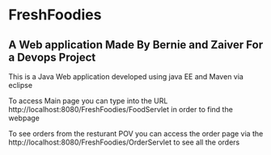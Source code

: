 # FreshFoodies
## A Web application Made By Bernie and Zaiver For a Devops Project

This is a Java Web application developed using java EE and Maven via eclipse

To access Main page you can type into the URL http://localhost:8080/FreshFoodies/FoodServlet in order to find the webpage

To see orders from the resturant POV you can access the order page via the http://localhost:8080/FreshFoodies/OrderServlet to see all the orders
